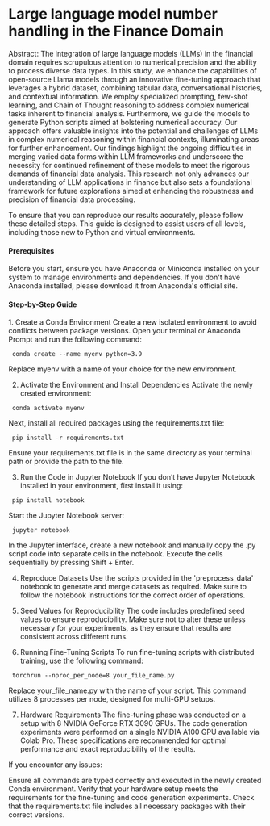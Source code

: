 <h1>Large language model number handling in the Finance Domain</h1>

Abstract:
The integration of large language models (LLMs) in the financial domain requires scrupulous attention to numerical precision and the ability to process diverse data types. In this study, we enhance the capabilities of open-source Llama models through an innovative fine-tuning approach that leverages a hybrid dataset, combining tabular data, conversational histories, and contextual information. We employ specialized prompting, few-shot learning, and Chain of Thought reasoning to address complex numerical tasks inherent to financial analysis. Furthermore, we guide the models to generate Python scripts aimed at bolstering numerical accuracy. Our approach offers valuable insights into the potential and challenges of LLMs in complex numerical reasoning within financial contexts, illuminating areas for further enhancement. Our findings highlight the ongoing difficulties in merging varied data forms within LLM frameworks and underscore the necessity for continued refinement of these models to meet the rigorous demands of financial data analysis. This research not only advances our understanding of LLM applications in finance but also sets a foundational framework for future explorations aimed at enhancing the robustness and precision of financial data processing.


To ensure that you can reproduce our results accurately, please follow these detailed steps. This guide is designed to assist users of all levels, including those new to Python and virtual environments.

<h4>Prerequisites</h4>
Before you start, ensure you have Anaconda or Miniconda installed on your system to manage environments and dependencies. If you don't have Anaconda installed, please download it from Anaconda's official site.

<h4>Step-by-Step Guide</h4>
1. Create a Conda Environment
Create a new isolated environment to avoid conflicts between package versions. Open your terminal or Anaconda Prompt and run the following command:

<code> conda create --name myenv python=3.9</code> 

Replace myenv with a name of your choice for the new environment.

2. Activate the Environment and Install Dependencies
Activate the newly created environment:

<code> conda activate myenv </code>


Next, install all required packages using the requirements.txt file:

<code> pip install -r requirements.txt </code>

Ensure your requirements.txt file is in the same directory as your terminal path or provide the path to the file.

3. Run the Code in Jupyter Notebook
If you don’t have Jupyter Notebook installed in your environment, first install it using:

<code> pip install notebook </code>

Start the Jupyter Notebook server:

<code> jupyter notebook </code>

In the Jupyter interface, create a new notebook and manually copy the .py script code into separate cells in the notebook. Execute the cells sequentially by pressing Shift + Enter.

4. Reproduce Datasets
Use the scripts provided in the 'preprocess_data' notebook to generate and merge datasets as required. Make sure to follow the notebook instructions for the correct order of operations.

5. Seed Values for Reproducibility
The code includes predefined seed values to ensure reproducibility. Make sure not to alter these unless necessary for your experiments, as they ensure that results are consistent across different runs.

6. Running Fine-Tuning Scripts
To run fine-tuning scripts with distributed training, use the following command:

<code> torchrun --nproc_per_node=8 your_file_name.py </code>
 
Replace your_file_name.py with the name of your script. This command utilizes 8 processes per node, designed for multi-GPU setups.

7. Hardware Requirements
The fine-tuning phase was conducted on a setup with 8 NVIDIA GeForce RTX 3090 GPUs. The code generation experiments were performed on a single NVIDIA A100 GPU available via Colab Pro. These specifications are recommended for optimal performance and exact reproducibility of the results.

If you encounter any issues:

Ensure all commands are typed correctly and executed in the newly created Conda environment.
Verify that your hardware setup meets the requirements for the fine-tuning and code generation experiments.
Check that the requirements.txt file includes all necessary packages with their correct versions.
